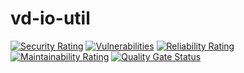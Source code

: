 # vd-io-util

[![Security Rating](https://sonarcloud.io/api/project_badges/measure?project=voomdoon_vd-io-util&metric=security_rating)](https://sonarcloud.io/summary/new_code?id=voomdoon_vd-io-util)
[![Vulnerabilities](https://sonarcloud.io/api/project_badges/measure?project=voomdoon_vd-io-util&metric=vulnerabilities)](https://sonarcloud.io/summary/new_code?id=voomdoon_vd-io-util)
[![Reliability Rating](https://sonarcloud.io/api/project_badges/measure?project=voomdoon_vd-io-util&metric=reliability_rating)](https://sonarcloud.io/summary/new_code?id=voomdoon_vd-io-util)
[![Maintainability Rating](https://sonarcloud.io/api/project_badges/measure?project=voomdoon_vd-io-util&metric=sqale_rating)](https://sonarcloud.io/summary/new_code?id=voomdoon_vd-io-util)
[![Quality Gate Status](https://sonarcloud.io/api/project_badges/measure?project=voomdoon_vd-io-util&metric=alert_status)](https://sonarcloud.io/summary/new_code?id=voomdoon_vd-io-util)
